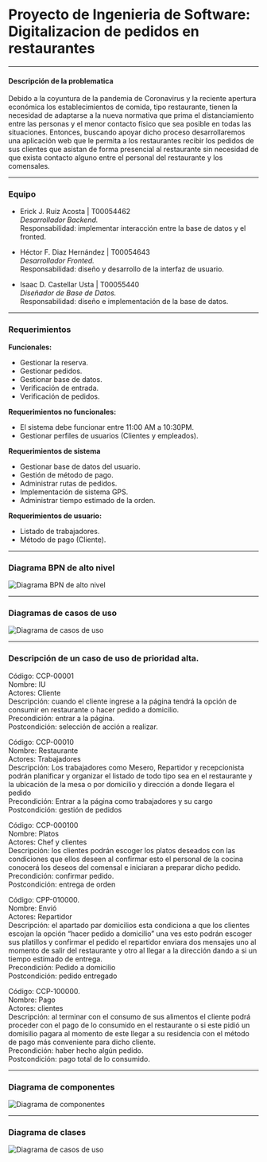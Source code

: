 # Proyecto de Ingenieria de Software: Digitalizacion de pedidos en restaurantes  
 ___
#### Descripción de la problematica
Debido a la coyuntura de la pandemia de Coronavirus y la reciente apertura económica los establecimientos de comida, tipo restaurante, tienen la necesidad de adaptarse a la nueva normativa que prima el distanciamiento entre las personas y el menor contacto físico que sea posible en todas las situaciones. 
Entonces, buscando apoyar dicho proceso desarrollaremos una aplicación web que le permita a los restaurantes recibir los pedidos de sus clientes que asistan de forma presencial al restaurante sin necesidad de que exista contacto alguno entre el personal del restaurante y los comensales.
___
### Equipo

- Erick J. Ruiz Acosta | T00054462  
_Desarrollador Backend._  
Responsabilidad: implementar interacción entre la base de datos y el fronted.

- Héctor F. Diaz Hernández | T00054643  
_Desarrollador Fronted._  
Responsabilidad: diseño y desarrollo de la interfaz de usuario.

- Isaac D. Castellar Usta | T00055440  
_Diseñador de Base de Datos._  
Responsabilidad: diseño e implementación de la base de datos.
___
### Requerimientos
**Funcionales:** 
- Gestionar la reserva.
- Gestionar pedidos.
- Gestionar base de datos.
- Verificación de entrada.
- Verificación de pedidos.

**Requerimientos no funcionales:**
- El sistema debe funcionar entre 11:00 AM a 10:30PM.
- Gestionar perfiles de usuarios (Clientes y empleados).

**Requerimientos de sistema**
- Gestionar base de datos del usuario.
- Gestión de método de pago.
- Administrar rutas de pedidos.
- Implementación de sistema GPS.
- Administrar tiempo estimado de la orden.

**Requerimientos de usuario:**
- Listado de trabajadores.
- Método de pago (Cliente).
___
### Diagrama BPN de alto nivel
![Diagrama BPN de alto nivel](https://raw.githubusercontent.com/Tr3you/Digitalizacion-de-pedidos-en-restaurantes/main/PS%20BPN%20Alto%20nivel.png)
___
### Diagramas de casos de uso
![Diagrama de casos de uso](https://raw.githubusercontent.com/Tr3you/Digitalizacion-de-pedidos-en-restaurantes/main/PS%20Casos%20de%20uso.png)
___
### Descripción de un caso de uso de prioridad alta.
Código: CCP-00001  
Nombre: IU  
Actores: Cliente  
Descripción: cuando el cliente ingrese a la página tendrá la opción de consumir en restaurante o hacer pedido a domicilio.  
Precondición: entrar a la página.  
Postcondición: selección de acción a realizar.  

Código: CCP-00010  
Nombre: Restaurante  
Actores: Trabajadores  
Descripción: Los trabajadores como Mesero, Repartidor y recepcionista podrán planificar y organizar el listado de todo tipo sea en el restaurante y la ubicación de la mesa o por domicilio y dirección a donde llegara el pedido  
Precondición: Entrar a  la página como trabajadores y su cargo  
Postcondición: gestión de pedidos   

Código: CCP-000100  
Nombre: Platos  
Actores: Chef y clientes  
Descripción: los clientes podrán escoger los platos deseados con las condiciones que ellos deseen al confirmar esto el personal de la cocina conocerá los deseos del comensal e iniciaran a preparar dicho pedido.  
Precondición: confirmar pedido.  
Postcondición: entrega de orden

Código: CPP-010000.  
Nombre: Envió  
Actores: Repartidor  
Descripción: el apartado par domicilios esta condiciona a que los clientes escojan la opción “hacer pedido a domicilio” una ves esto podrán escoger sus platillos y confirmar el pedido el repartidor enviara dos mensajes uno al momento de salir del restaurante y otro al llegar a la dirección dando a si un tiempo estimado de entrega.  
Precondición: Pedido a domicilio  
Postcondición: pedido entregado 

Código: CCP-100000.  
Nombre: Pago  
Actores: clientes  
Descripción: al terminar con el consumo de sus alimentos el cliente podrá proceder con el pago de lo consumido en el restaurante o si este pidió un domisilio pagara al momento de este llegar a su residencia con el método de pago más conveniente para dicho cliente.  
Precondición: haber hecho algún pedido.  
Postcondición: pago total de lo consumido. 
___
### Diagrama de componentes
![Diagrama de componentes](https://raw.githubusercontent.com/Tr3you/Digitalizacion-de-pedidos-en-restaurantes/main/Diagrama%20de%20clases%20(Entrega%20preliminar%20software).jpeg)
___
### Diagrama de clases

![Diagrama de casos de uso](https://raw.githubusercontent.com/Tr3you/Digitalizacion-de-pedidos-en-restaurantes/main/Diagrama%20de%20clases%20(Entrega%20preliminar%20software).jpeg)

